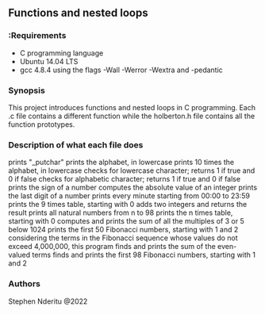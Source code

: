 ## Functions and nested loops

### :Requirements
* C programming language
* Ubuntu 14.04 LTS
* gcc 4.8.4 using the flags -Wall -Werror -Wextra and -pedantic
### Synopsis
This project introduces functions and nested loops in C programming. Each .c file contains a different function while the holberton.h file contains all the function prototypes.

### Description of what each file does
prints "_putchar"
prints the alphabet, in lowercase
prints 10 times the alphabet, in lowercase
checks for lowercase character; returns 1 if true and 0 if false
checks for alphabetic character; returns 1 if true and 0 if false
prints the sign of a number
computes the absolute value of an integer
prints the last digit of a number
prints every minute starting from 00:00 to 23:59
prints the 9 times table, starting with 0
adds two integers and returns the result
prints all natural numbers from n to 98
prints the n times table, starting with 0
computes and prints the sum of all the multiples of 3 or 5 below 1024
prints the first 50 Fibonacci numbers, starting with 1 and 2
considering the terms in the Fibonacci sequence whose values do not exceed 4,000,000, this program finds and prints the sum of the even-valued terms
finds and prints the first 98 Fibonacci numbers, starting with 1 and 2

### Authors
Stephen Nderitu @2022
